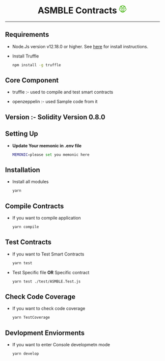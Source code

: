 <h1 align="center">
  	<span>ASMBLE Contracts</span>
  	<svg width="27" height="27" xmlns="http://www.w3.org/2000/svg" fill-rule="evenodd" clip-rule="evenodd" fill="#71c549"><path d="M8.816 1.321c.815-.816 1.941-1.321 3.184-1.321 1.251 0 2.384.512 3.2 1.338 4.056.308 5.687 1.739 7.382 8.486.664.463 1.418 1.436 1.418 3.489 0 1.765-.986 3.991-3.139 4.906-2.348 3.731-5.484 5.781-8.861 5.781-3.377 0-6.513-2.05-8.862-5.781-2.153-.915-3.138-3.141-3.138-4.906 0-2.053.753-3.026 1.417-3.489 1.732-6.779 3.38-8.213 7.399-8.503zm5.584 16.679h-4.8c.004.012.682 1.884 2.4 1.884 1.782 0 2.396-1.872 2.4-1.884zm5.235-11h-3.894c-.807 1.206-2.182 2-3.741 2-1.559 0-2.934-.794-3.741-2h-3.923c-.222.631-.412 1.304-.58 2-.179.746.964.954.917 1.733-.044.722-.76.953-1.421.661-.184-.082-.469-.079-.673.053-1 .651-.893 4.184 1.554 5.012 1 .339 2.579 3.361 4.288.432.591-1.012 2.455-1.126 3.579-.322 1.123-.804 2.988-.69 3.578.322 1.709 2.929 3.288-.093 4.288-.432 2.448-.828 2.554-4.361 1.554-5.012-.235-.152-.531-.115-.672-.053-.661.293-1.36.094-1.374-.629-.016-.818 1.114-.871.89-1.765-.168-.669-.389-1.356-.629-2zm-3.885 2c-1.124 0-2.094.629-2.607 1.546-.373-.116-.744-.174-1.143-.174s-.77.058-1.143.174c-.513-.917-1.483-1.546-2.607-1.546-1.654 0-3 1.346-3 3s1.346 3 3 3c1.231 0 2.285-.748 2.747-1.811.245-.566.394-1.301 1.003-1.301.609 0 .758.735 1.003 1.301.462 1.063 1.516 1.811 2.747 1.811 1.654 0 3-1.346 3-3s-1.346-3-3-3zm0 4.5c-.828 0-1.5-.672-1.5-1.5s.672-1.5 1.5-1.5 1.5.672 1.5 1.5-.672 1.5-1.5 1.5zm-7.5 0c-.828 0-1.5-.672-1.5-1.5s.672-1.5 1.5-1.5 1.5.672 1.5 1.5-.672 1.5-1.5 1.5zm3.75-11.5c1.38 0 2.5 1.12 2.5 2.5s-1.12 2.5-2.5 2.5-2.5-1.12-2.5-2.5 1.12-2.5 2.5-2.5z"/></svg>
</h1>

---

## Requirements

-   Node.Js version v12.18.0 or higher. See [here](https://nodejs.org/en/download/) for install instructions.

-   Install Truffle

    ```sh
    npm install -g truffle
    ```


## Core Component

- truffle :- used to compile and test smart contracts

- openzeppelin :- used Sample code from it


## Version :- Solidity Version 0.8.0

## Setting Up

-  **Update Your memonic in .env file**

    ```sh
    MEMONIC=please set you memonic here
    ```



## Installation

-   Install all modules

    ```sh
    yarn
    ```
    

## Compile Contracts 

-   If you want to compile application

    ```sh
    yarn compile
    ```


## Test Contracts

-   If you want to Test Smart Contracts

      ```sh
      yarn test
      ```

-   Test Specific file **OR** Specific contract 


      ```sh
      yarn test ./test/ASMBLE.Test.js
      ```

## Check Code Coverage

-   If you want to check code coverage

      ```sh
      yarn TestCoverage
      ```


## Devlopment Enviorments 

-   If you want to enter Console developmetn mode

    ```sh
    yarn develop
    ```
